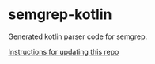 # semgrep-kotlin

Generated kotlin parser code for semgrep.

[Instructions for updating this repo](https://github.com/returntocorp/ocaml-tree-sitter/blob/main/doc/release.md)
